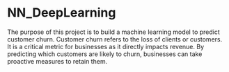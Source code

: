 # NN_DeepLearning
The purpose of this project is to build a machine learning model to predict customer churn. Customer churn refers to the loss of clients or customers. It is a critical metric for businesses as it directly impacts revenue. By predicting which customers are likely to churn, businesses can take proactive measures to retain them.
